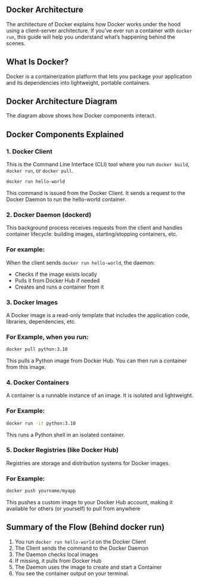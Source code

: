 ## Docker Architecture

The architecture of Docker explains how Docker works under the hood using a client-server architecture. If you’ve ever run a container with `docker run`, this guide will help you understand what’s happening behind the scenes.

##  What Is Docker?

Docker is a containerization platform that lets you package your application and its dependencies into lightweight, portable containers.

## Docker Architecture Diagram


The diagram above shows how Docker components interact.

##  Docker Components Explained

### 1. Docker Client

This is the Command Line Interface (CLI) tool where you run `docker build`, `docker run`, or `docker pull`.

```bash
docker run hello-world
```
This command is issued from the Docker Client. It sends a request to the Docker Daemon to run the hello-world container.

### 2. Docker Daemon (dockerd)
This background process receives requests from the client and handles container lifecycle: building images, starting/stopping containers, etc.
### For example:
When the client sends `docker run hello-world`, the daemon:
* Checks if the image exists locally
* Pulls it from Docker Hub if needed
* Creates and runs a container from it

### 3. Docker Images
A Docker image is a read-only template that includes the application code, libraries, dependencies, etc.
### For Example, when you run:
```bash
docker pull python:3.10
```

This pulls a Python image from Docker Hub. You can then run a container from this image.

### 4. Docker Containers
A container is a runnable instance of an image. It is isolated and lightweight.
### For Example:
```bash
docker run -it python:3.10
```
This runs a Python shell in an isolated container.

### 5. Docker Registries (like Docker Hub)
Registries are storage and distribution systems for Docker images.
### For Example:
```bash
docker push yourname/myapp
```
This pushes a custom image to your Docker Hub account, making it available for others (or yourself) to pull from anywhere

## Summary of the Flow (Behind docker run)
1.	You run `docker run hello-world` on the Docker Client
2.	The Client sends the command to the Docker Daemon
3.	The Daemon checks local images
4.	If missing, it pulls from Docker Hub
5.	The Daemon uses the image to create and start a Container
6.	You see the container output on your terminal.



